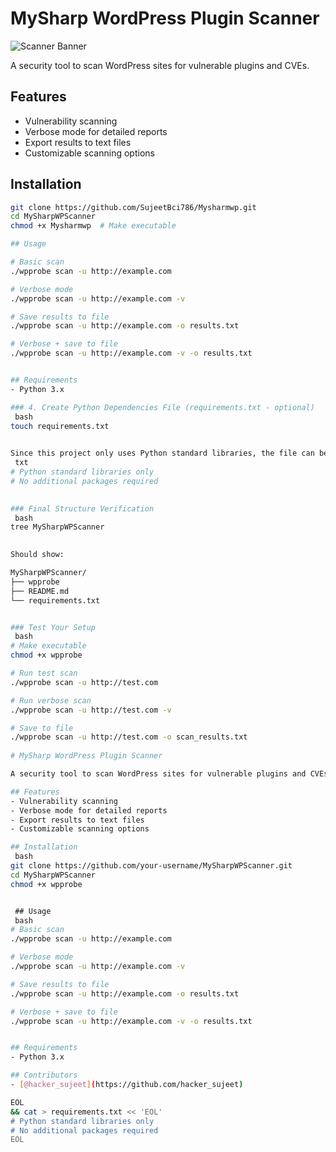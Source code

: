 # MySharp WordPress Plugin Scanner

![Scanner Banner](https://via.placeholder.com/800x200?text=MySharp+WordPress+Scanner)

A security tool to scan WordPress sites for vulnerable plugins and CVEs.

## Features
- Vulnerability scanning
- Verbose mode for detailed reports
- Export results to text files
- Customizable scanning options

## Installation
```bash
git clone https://github.com/SujeetBci786/Mysharmwp.git
cd MySharpWPScanner
chmod +x Mysharmwp  # Make executable

## Usage

# Basic scan
./wpprobe scan -u http://example.com

# Verbose mode
./wpprobe scan -u http://example.com -v

# Save results to file
./wpprobe scan -u http://example.com -o results.txt

# Verbose + save to file
./wpprobe scan -u http://example.com -v -o results.txt


## Requirements
- Python 3.x

### 4. Create Python Dependencies File (requirements.txt - optional)
⁠ bash
touch requirements.txt
 ⁠

Since this project only uses Python standard libraries, the file can be empty. But you can add:
⁠ txt
# Python standard libraries only
# No additional packages required
 ⁠

### Final Structure Verification
⁠ bash
tree MySharpWPScanner
 ⁠

Should show:

MySharpWPScanner/
├── wpprobe
├── README.md
└── requirements.txt


### Test Your Setup
⁠ bash
# Make executable
chmod +x wpprobe

# Run test scan
./wpprobe scan -u http://test.com

# Run verbose scan
./wpprobe scan -u http://test.com -v

# Save to file
./wpprobe scan -u http://test.com -o scan_results.txt
 ⁠
# MySharp WordPress Plugin Scanner

A security tool to scan WordPress sites for vulnerable plugins and CVEs.

## Features
- Vulnerability scanning
- Verbose mode for detailed reports
- Export results to text files
- Customizable scanning options

## Installation
 ⁠bash
git clone https://github.com/your-username/MySharpWPScanner.git
cd MySharpWPScanner
chmod +x wpprobe


⁠ ## Usage
 ⁠bash
# Basic scan
./wpprobe scan -u http://example.com

# Verbose mode
./wpprobe scan -u http://example.com -v

# Save results to file
./wpprobe scan -u http://example.com -o results.txt

# Verbose + save to file
./wpprobe scan -u http://example.com -v -o results.txt


## Requirements
- Python 3.x

## Contributors
- [@hacker_sujeet](https://github.com/hacker_sujeet)

EOL
&& cat > requirements.txt << 'EOL'
# Python standard libraries only
# No additional packages required
EOL
